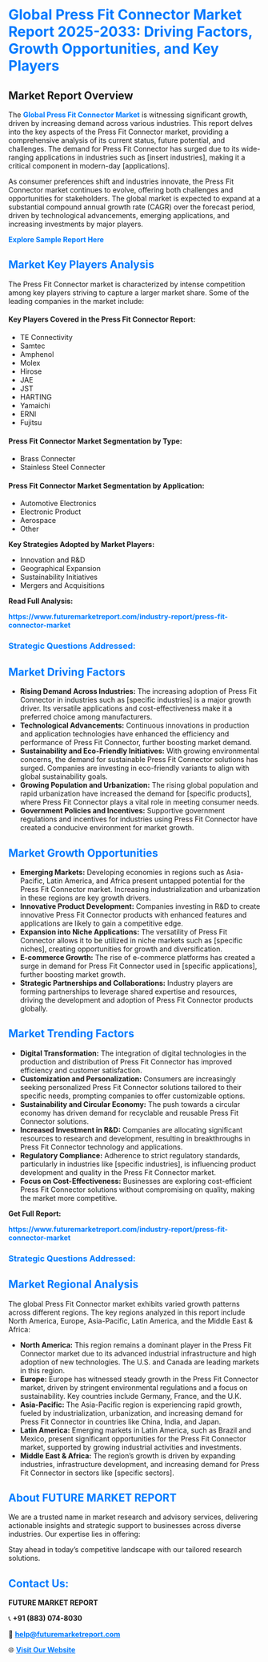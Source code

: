 <h1 style="color: #007BFF;">Global Press Fit Connector Market Report 2025-2033: Driving Factors, Growth Opportunities, and Key Players</h1>

<section id="overview">
<h2>Market Report Overview</h2>
<p>The <a href="https://www.futuremarketreport.com/industry-report/press-fit-connector-market" style="color: #007BFF; text-decoration: none;"><strong>Global Press Fit Connector Market</strong></a> is witnessing significant growth, driven by increasing demand across various industries. This report delves into the key aspects of the Press Fit Connector market, providing a comprehensive analysis of its current status, future potential, and challenges. The demand for Press Fit Connector has surged due to its wide-ranging applications in industries such as [insert industries], making it a critical component in modern-day [applications].</p>
<p>As consumer preferences shift and industries innovate, the Press Fit Connector market continues to evolve, offering both challenges and opportunities for stakeholders. The global market is expected to expand at a substantial compound annual growth rate (CAGR) over the forecast period, driven by technological advancements, emerging applications, and increasing investments by major players.</p>
</section>

<section id="overview">
<p><a href="https://www.futuremarketreport.com/request-sample/reportId=75340" style="color: #007BFF; text-decoration: none;"><strong>Explore Sample Report Here</strong></a></p>
</section>

<section id="key-players">
<h2 style="color: #007BFF;">Market Key Players Analysis</h2>
<p>The Press Fit Connector market is characterized by intense competition among key players striving to capture a larger market share. Some of the leading companies in the market include:</p>
<h4>Key Players Covered in the Press Fit Connector Report:</h4>
<ul><li>TE Connectivity</li><li>Samtec</li><li>Amphenol</li><li>Molex</li><li>Hirose</li><li>JAE</li><li>JST</li><li>HARTING</li><li>Yamaichi</li><li>ERNI</li><li>Fujitsu</li></ul>
<h4>Press Fit Connector Market Segmentation by Type:</h4>
<ul><li>Brass Connecter</li><li>Stainless Steel Connecter</li></ul>

<h4>Press Fit Connector Market Segmentation by Application:</h4>
<ul><li>Automotive Electronics</li><li>Electronic Product</li><li>Aerospace</li><li>Other</li></ul>
<p><strong>Key Strategies Adopted by Market Players:</strong></p>
<ul>
<li>Innovation and R&D</li>
<li>Geographical Expansion</li>
<li>Sustainability Initiatives</li>
<li>Mergers and Acquisitions</li>
</ul>
</section>

<section>
<p><strong>Read Full Analysis: </strong></p><a href="https://www.futuremarketreport.com/industry-report/press-fit-connector-market" style="color: #007BFF; text-decoration: none;"><strong>https://www.futuremarketreport.com/industry-report/press-fit-connector-market</strong></a>
<h3 style="color: #007BFF;">Strategic Questions Addressed:</h3>
</section>

<section id="driving-factors">
<h2 style="color: #007BFF;">Market Driving Factors</h2>
<ul>
<li><strong>Rising Demand Across Industries:</strong> The increasing adoption of Press Fit Connector in industries such as [specific industries] is a major growth driver. Its versatile applications and cost-effectiveness make it a preferred choice among manufacturers.</li>
<li><strong>Technological Advancements:</strong> Continuous innovations in production and application technologies have enhanced the efficiency and performance of Press Fit Connector, further boosting market demand.</li>
<li><strong>Sustainability and Eco-Friendly Initiatives:</strong> With growing environmental concerns, the demand for sustainable Press Fit Connector solutions has surged. Companies are investing in eco-friendly variants to align with global sustainability goals.</li>
<li><strong>Growing Population and Urbanization:</strong> The rising global population and rapid urbanization have increased the demand for [specific products], where Press Fit Connector plays a vital role in meeting consumer needs.</li>
<li><strong>Government Policies and Incentives:</strong> Supportive government regulations and incentives for industries using Press Fit Connector have created a conducive environment for market growth.</li>
</ul>
</section>

<section id="growth-opportunities">
<h2 style="color: #007BFF;">Market Growth Opportunities</h2>
<ul>
<li><strong>Emerging Markets:</strong> Developing economies in regions such as Asia-Pacific, Latin America, and Africa present untapped potential for the Press Fit Connector market. Increasing industrialization and urbanization in these regions are key growth drivers.</li>
<li><strong>Innovative Product Development:</strong> Companies investing in R&D to create innovative Press Fit Connector products with enhanced features and applications are likely to gain a competitive edge.</li>
<li><strong>Expansion into Niche Applications:</strong> The versatility of Press Fit Connector allows it to be utilized in niche markets such as [specific niches], creating opportunities for growth and diversification.</li>
<li><strong>E-commerce Growth:</strong> The rise of e-commerce platforms has created a surge in demand for Press Fit Connector used in [specific applications], further boosting market growth.</li>
<li><strong>Strategic Partnerships and Collaborations:</strong> Industry players are forming partnerships to leverage shared expertise and resources, driving the development and adoption of Press Fit Connector products globally.</li>
</ul>
</section>

<section id="trending-factors">
<h2 style="color: #007BFF;">Market Trending Factors</h2>
<ul>
<li><strong>Digital Transformation:</strong> The integration of digital technologies in the production and distribution of Press Fit Connector has improved efficiency and customer satisfaction.</li>
<li><strong>Customization and Personalization:</strong> Consumers are increasingly seeking personalized Press Fit Connector solutions tailored to their specific needs, prompting companies to offer customizable options.</li>
<li><strong>Sustainability and Circular Economy:</strong> The push towards a circular economy has driven demand for recyclable and reusable Press Fit Connector solutions.</li>
<li><strong>Increased Investment in R&D:</strong> Companies are allocating significant resources to research and development, resulting in breakthroughs in Press Fit Connector technology and applications.</li>
<li><strong>Regulatory Compliance:</strong> Adherence to strict regulatory standards, particularly in industries like [specific industries], is influencing product development and quality in the Press Fit Connector market.</li>
<li><strong>Focus on Cost-Effectiveness:</strong> Businesses are exploring cost-efficient Press Fit Connector solutions without compromising on quality, making the market more competitive.</li>
</ul>
</section>

<section>
<p><strong>Get Full Report: </strong></p><a href="https://www.futuremarketreport.com/industry-report/press-fit-connector-market" style="color: #007BFF; text-decoration: none;"><strong>https://www.futuremarketreport.com/industry-report/press-fit-connector-market</strong></a>
<h3 style="color: #007BFF;">Strategic Questions Addressed:</h3>
</section>


<section id="regional-analysis">
<h2 style="color: #007BFF;">Market Regional Analysis</h2>
<p>The global Press Fit Connector market exhibits varied growth patterns across different regions. The key regions analyzed in this report include North America, Europe, Asia-Pacific, Latin America, and the Middle East & Africa:</p>
<ul>
<li><strong>North America:</strong> This region remains a dominant player in the Press Fit Connector market due to its advanced industrial infrastructure and high adoption of new technologies. The U.S. and Canada are leading markets in this region.</li>
<li><strong>Europe:</strong> Europe has witnessed steady growth in the Press Fit Connector market, driven by stringent environmental regulations and a focus on sustainability. Key countries include Germany, France, and the U.K.</li>
<li><strong>Asia-Pacific:</strong> The Asia-Pacific region is experiencing rapid growth, fueled by industrialization, urbanization, and increasing demand for Press Fit Connector in countries like China, India, and Japan.</li>
<li><strong>Latin America:</strong> Emerging markets in Latin America, such as Brazil and Mexico, present significant opportunities for the Press Fit Connector market, supported by growing industrial activities and investments.</li>
<li><strong>Middle East & Africa:</strong> The region’s growth is driven by expanding industries, infrastructure development, and increasing demand for Press Fit Connector in sectors like [specific sectors].</li>
</ul>
</section>

<footer>
<h2 style="color: #007BFF;">About FUTURE MARKET REPORT</h2>
<p>We are a trusted name in market research and advisory services, delivering actionable insights and strategic support to businesses across diverse industries. Our expertise lies in offering:</p>

<p>Stay ahead in today’s competitive landscape with our tailored research solutions.</p>

<h2 style="color: #007BFF;">Contact Us:</h2>
<p><strong>FUTURE MARKET REPORT</strong></p>
<p>📞 <strong>+91 (883) 074-8030</strong></p>
<p>📧 <strong><a href="mailto:help@futuremarketreport.com" style="color: #007BFF;">help@futuremarketreport.com</a></strong></p>
<p>🌐 <strong><a href="https://www.futuremarketreport.com/" style="color: #007BFF;">Visit Our Website</a></strong></p>
</footer>